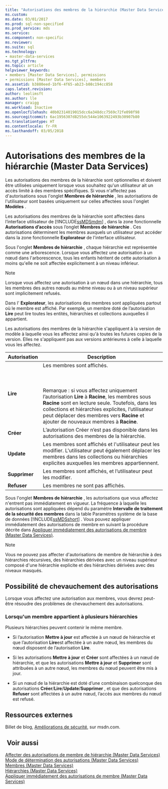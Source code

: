 ```yaml
---
title: "Autorisations des membres de la hiérarchie (Master Data Services) | Microsoft Docs"
ms.custom: 
ms.date: 03/01/2017
ms.prod: sql-non-specified
ms.prod_service: mds
ms.service: 
ms.component: non-specific
ms.reviewer: 
ms.suite: sql
ms.technology:
- master-data-services
ms.tgt_pltfrm: 
ms.topic: article
helpviewer_keywords:
- members [Master Data Services], permissions
- permissions [Master Data Services], members
ms.assetid: b3880eed-1bf6-4f65-ab23-b08c194cc858
caps.latest.revision: 
author: leolimsft
ms.author: lle
manager: craigg
ms.workload: Inactive
ms.openlocfilehash: 40b02314019015dcc6a348dcc7569c72fe098f98
ms.sourcegitcommit: 6ac1956307d8255dc544e1063922493b30907b80
ms.translationtype: HT
ms.contentlocale: fr-FR
ms.lasthandoff: 03/05/2018
---
```

# <a name="hierarchy-member-permissions-master-data-services"></a>Autorisations des membres de la hiérarchie (Master Data Services)
  Les autorisations des membres de la hiérarchie sont optionnelles et doivent être utilisées uniquement lorsque vous souhaitez qu'un utilisateur ait un accès limité à des membres spécifiques. Si vous n'affectez pas d'autorisations sous l'onglet **Membres de hiérarchie** , les autorisations de l'utilisateur sont basées uniquement sur celles affectées sous l'onglet **Modèles** .  
  
 Les autorisations des membres de la hiérarchie sont affectées dans l’interface utilisateur de [!INCLUDE[ssMDSmdm](../includes/ssmdsmdm-md.md)] , dans la zone fonctionnelle **Autorisations d’accès** sous l’onglet **Membres de hiérarchie** . Ces autorisations déterminent les membres auxquels un utilisateur peut accéder dans la zone fonctionnelle **Explorateur** de l'interface utilisateur.  
  
 Sous l'onglet **Membres de hiérarchie** , chaque hiérarchie est représentée comme une arborescence. Lorsque vous affectez une autorisation à un nœud dans l'arborescence, tous les enfants héritent de cette autorisation à moins qu'elle ne soit affectée explicitement à un niveau inférieur.  
  
> [!NOTE]  
>  Lorsque vous affectez une autorisation à un nœud dans une hiérarchie, tous les membres des autres nœuds au même niveau ou à un niveau supérieur sont implicitement refusés.  
  
 Dans l' **Explorateur**, les autorisations des membres sont appliquées partout où le membre est affiché. Par exemple, un membre doté de l’autorisation **Lire** peut lire toutes les entités, hiérarchies et collections auxquelles il appartient.  
  
 Les autorisations des membres de la hiérarchie s'appliquent à la version de modèle à laquelle vous les affectez ainsi qu'à toutes les futures copies de la version. Elles ne s'appliquent pas aux versions antérieures à celle à laquelle vous les affectez.  
  
|Autorisation|Description|  
|----------------|-----------------|  
|**Lire**|Les membres sont affichés.<br /><br /> <br /><br /> Remarque : si vous affectez uniquement l’autorisation **Lire** à **Racine**, les membres sous **Racine** sont en lecture seule. Toutefois, dans les collections et hiérarchies explicites, l’utilisateur peut déplacer des membres vers **Racine** et ajouter de nouveaux membres à **Racine**.|  
|**Créer**|L’autorisation Créer n’est pas disponible dans les autorisations des membres de la hiérarchie.|  
|**Update**|Les membres sont affichés et l'utilisateur peut les modifier. L'utilisateur peut également déplacer les membres dans les collections ou hiérarchies explicites auxquelles les membres appartiennent.|  
|**Supprimer**|Les membres sont affichés, et l’utilisateur peut les modifier.|  
|**Refuser**|Les membres ne sont pas affichés.|  
  
 Sous l'onglet **Membres de hiérarchie** , les autorisations que vous affectez n'entrent pas immédiatement en vigueur. La fréquence à laquelle les autorisations sont appliquées dépend du paramètre **Intervalle de traitement de la sécurité des membres** dans la table Paramètres système de la base de données [!INCLUDE[ssMDSshort](../includes/ssmdsshort-md.md)] . Vous pouvez appliquer immédiatement des autorisations de membre en suivant la procédure décrite dans [Appliquer immédiatement des autorisations de membre &#40;Master Data Services&#41;](../master-data-services/immediately-apply-member-permissions-master-data-services.md).  
  
> [!NOTE]  
>  Vous ne pouvez pas affecter d'autorisations de membre de hiérarchie à des hiérarchies récursives, des hiérarchies dérivées avec un niveau supérieur composé d'une hiérarchie explicite et des hiérarchies dérivées avec des niveaux masqués.  
  
## <a name="possible-overlapping-permissions"></a>Possibilité de chevauchement des autorisations  
 Lorsque vous affectez une autorisation aux membres, vous devrez peut-être résoudre des problèmes de chevauchement des autorisations.  
  
### <a name="when-a-member-belongs-to-multiple-hierarchies"></a>Lorsqu'un membre appartient à plusieurs hiérarchies  
 Plusieurs hiérarchies peuvent contenir le même membre.  
  
-   Si l’autorisation **Mettre à jour** est affectée à un nœud de hiérarchie et que l’autorisation **Lire**est affectée à un autre nœud, les membres du nœud disposent de l’autorisation **Lire**.  
  
-   Si les autorisations **Mettre à jour** et **Créer** sont affectées à un nœud de hiérarchie, et que les autorisations **Mettre à jour** et **Supprimer** sont attribuées à un autre nœud, les membres du nœud peuvent être mis à jour.  
  
-   Si un nœud de la hiérarchie est doté d’une combinaison quelconque des autorisations **Créer**/**Lire**/**Update**/**Supprimer** , et que des autorisations **Refuser** sont affectées à un autre nœud, l’accès aux membres du nœud est refusé.  
  
## <a name="external-resources"></a>Ressources externes  
 Billet de blog, [Améliorations de sécurité](http://go.microsoft.com/fwlink/p/?LinkId=615376), sur msdn.com.  
  
## <a name="see-also"></a> Voir aussi  
 [Affecter des autorisations de membre de hiérarchie &#40;Master Data Services&#41;](../master-data-services/assign-hierarchy-member-permissions-master-data-services.md)   
 [Mode de détermination des autorisations &#40;Master Data Services&#41;](../master-data-services/how-permissions-are-determined-master-data-services.md)   
 [Membres &#40;Master Data Services&#41;](../master-data-services/members-master-data-services.md)   
 [Hiérarchies &#40;Master Data Services&#41;](../master-data-services/hierarchies-master-data-services.md)   
 [Appliquer immédiatement des autorisations de membre &#40;Master Data Services&#41;](../master-data-services/immediately-apply-member-permissions-master-data-services.md)  
  
  
